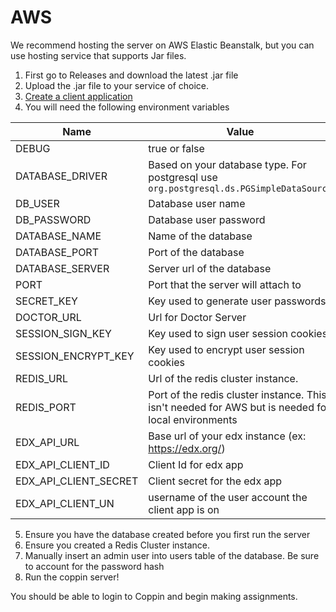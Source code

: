 # AWS

We recommend hosting the server on AWS Elastic Beanstalk, but you can use hosting service that supports Jar files.

1. First go to Releases and download the latest .jar file
2. Upload the .jar file to your service of choice.
3. [Create a client application](https://course-catalog-api-guide.readthedocs.io/en/latest/authentication/index.html#getting-a-client-id-and-secret)
4. You will need the following environment variables

| Name                  | Value                                                                                              |
|-----------------------|----------------------------------------------------------------------------------------------------|
| DEBUG                 | true or false                                                                                      |
| DATABASE_DRIVER       | Based on your database type. For postgresql use `org.postgresql.ds.PGSimpleDataSource`             |
| DB_USER               | Database user name                                                                                 |
| DB_PASSWORD           | Database user password                                                                             |
| DATABASE_NAME         | Name of the database                                                                               |
| DATABASE_PORT         | Port of the database                                                                               |
| DATABASE_SERVER       | Server url of the database                                                                         |
| PORT                  | Port that the server will attach to                                                                |
| SECRET_KEY            | Key used to generate user passwords                                                                |
| DOCTOR_URL            | Url for Doctor Server                                                                              |
| SESSION_SIGN_KEY      | Key used to sign user session cookies                                                              |
| SESSION_ENCRYPT_KEY   | Key used to encrypt user session cookies                                                           |
| REDIS_URL             | Url of the redis cluster instance.                                                                 |
| REDIS_PORT            | Port of the redis cluster instance. This isn't needed for AWS but is needed for local environments |
| EDX_API_URL           | Base url of your edx instance (ex: https://edx.org/)                                               |
| EDX_API_CLIENT_ID     | Client Id for edx app                                                                              |
| EDX_API_CLIENT_SECRET | Client secret for the edx app                                                                      |
| EDX_API_CLIENT_UN     | username of the user account the client app is on                                                  |

5. Ensure you have the database created before you first run the server
6. Ensure you created a Redis Cluster instance.
7. Manually insert an admin user into users table of the database. Be sure to account for the password hash
8. Run the coppin server!

You should be able to login to Coppin and begin making assignments.

